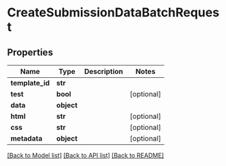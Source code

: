 # CreateSubmissionDataBatchRequest

## Properties
Name | Type | Description | Notes
------------ | ------------- | ------------- | -------------
**template_id** | **str** |  | 
**test** | **bool** |  | [optional] 
**data** | **object** |  | 
**html** | **str** |  | [optional] 
**css** | **str** |  | [optional] 
**metadata** | **object** |  | [optional] 

[[Back to Model list]](../README.md#documentation-for-models) [[Back to API list]](../README.md#documentation-for-api-endpoints) [[Back to README]](../README.md)


